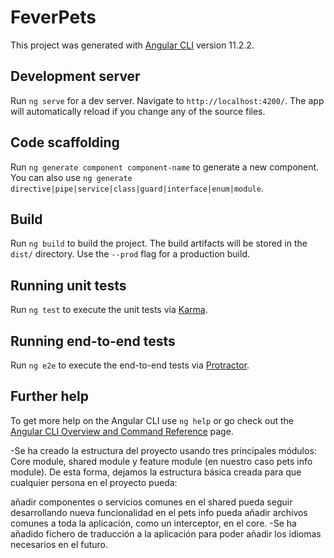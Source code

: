 # FeverPets

This project was generated with [Angular CLI](https://github.com/angular/angular-cli) version 11.2.2.

## Development server

Run `ng serve` for a dev server. Navigate to `http://localhost:4200/`. The app will automatically reload if you change any of the source files.

## Code scaffolding

Run `ng generate component component-name` to generate a new component. You can also use `ng generate directive|pipe|service|class|guard|interface|enum|module`.

## Build

Run `ng build` to build the project. The build artifacts will be stored in the `dist/` directory. Use the `--prod` flag for a production build.

## Running unit tests

Run `ng test` to execute the unit tests via [Karma](https://karma-runner.github.io).

## Running end-to-end tests

Run `ng e2e` to execute the end-to-end tests via [Protractor](http://www.protractortest.org/).

## Further help

To get more help on the Angular CLI use `ng help` or go check out the [Angular CLI Overview and Command Reference](https://angular.io/cli) page.


-Se ha creado la estructura del proyecto usando tres principales módulos: Core module, shared module y feature module (en nuestro caso pets info module).
De esta forma, dejamos la estructura básica creada para que cualquier persona en el proyecto pueda:

añadir componentes o servicios comunes en el shared
pueda seguir desarrollando nueva funcionalidad en el pets info
pueda añadir archivos comunes a toda la aplicación, como un interceptor, en el core.
-Se ha añadido fichero de traducción a la aplicación para poder añadir los idiomas necesarios en el futuro.